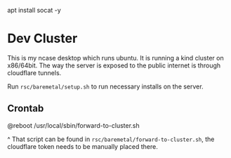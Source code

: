 apt install socat -y

# Dev Cluster 
This is my ncase desktop which runs ubuntu. It is running a kind cluster on x86/64bit.
The way the server is exposed to the public internet is through cloudflare tunnels.

Run `rsc/baremetal/setup.sh` to run necessary installs on the server.

## Crontab
@reboot /usr/local/sbin/forward-to-cluster.sh

^ That script can be found in `rsc/baremetal/forward-to-cluster.sh`, the cloudflare token needs to be manually placed there.
